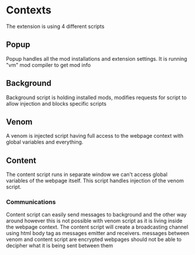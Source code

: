 
# Contexts 
The extension is using 4 different scripts

## Popup 
Popup handles all the mod installations and extension settings. It is running "vm" mod compiler to get mod info

## Background
Background script is holding installed mods, modifies requests for script to allow injection and blocks specific scripts

## Venom 
A venom is injected script having full access to the webpage context with global variables and everything.

## Content
The content script runs in separate window we can't access global variables of the webpage itself. This script handles injection
of the venom script.

### Communications
Content script can easily send messages to background and the other way around however this is not possible with venom script as it is living inside the webpage context.
The content script will create a broadcasting channel using html body tag as messages emitter and receivers. messages between venom and content script are encrypted webpages should not be able to decipher what it is being sent between them
